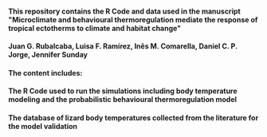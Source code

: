 #### This repository contains the R Code and data used in the manuscript "Microclimate and behavioural thermoregulation mediate the response of tropical ectotherms to climate and habitat change"
#### Juan G. Rubalcaba, Luisa F. Ramírez, Inês M. Comarella, Daniel C. P. Jorge, Jennifer Sunday

#### The content includes: 
#### The R Code used to run the simulations including body temperature modeling and the probabilistic behavioural thermoregulation model
#### The database of lizard body temperatures collected from the literature for the model validation  
